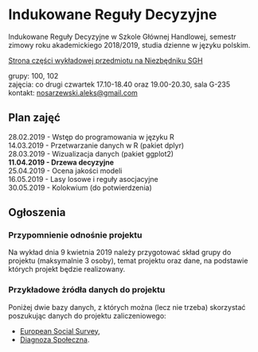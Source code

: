 # Indukowane Reguły Decyzyjne
Indukowane Reguły Decyzyjne w Szkole Głównej Handlowej, semestr zimowy roku akademickiego 2018/2019, studia dzienne w języku polskim.

[Strona części wykładowej przedmiotu na Niezbędniku SGH](https://www.e-sgh.pl/mwrzosek/ird/)

grupy: 100, 102  
zajęcia: co drugi czwartek 17.10-18.40 oraz 19.00-20.30, sala G-235  
kontakt: nosarzewski.aleks@gmail.com

## Plan zajęć
28.02.2019 - Wstęp do programowania w języku R  
14.03.2019 - Przetwarzanie danych w R (pakiet dplyr)  
28.03.2019 - Wizualizacja danych (pakiet ggplot2)  
__11.04.2019 - Drzewa decyzyjne__  
25.04.2019 - Ocena jakości modeli  
16.05.2019 - Lasy losowe i reguły asocjacyjne  
30.05.2019 - Kolokwium (do potwierdzenia)  

## Ogłoszenia
### Przypomnienie odnośnie projektu
Na wykład dnia 9 kwietnia 2019 należy przygotować skład grupy do projektu (maksymalnie 3 osoby), temat projektu oraz dane, na podstawie których projekt będzie realizowany.

### Przykładowe żródła danych do projektu
Poniżej dwie bazy danych, z których można (lecz nie trzeba) skorzystać poszukując danych do projektu zaliczeniowego:
- [European Social Survey](www.europeansocialsurvey.org),
- [Diagnoza Społeczna](www.diagnoza.com).
